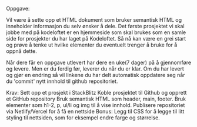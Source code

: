 Oppgave:

Vil være å sette opp et HTML dokument som bruker semantisk HTML og inneholder informasjon du selv ønsker å dele. Det første prosjektet vi skal jobbe med på kodeloftet er en hjemmeside som skal brukes som en samle side for prosjekter du har laget på Kodeloftet. Så nå kan være en grei start og prøve å tenke ut hvilke elementer du eventuelt trenger å bruke for å oppnå dette.

Når dere får en oppgave utlevert har dere en uke(7 dager) på å gjennomføre og levere. Men er du ferdig før, leverer du når du er klar. Om du har levert og gjør en endring så vil linkene du har delt automatisk oppdatere seg når du 'commit' nytt innhold til github repositoriet.

Krav:
Sett opp et prosjekt i StackBlitz
Koble prosjektet til Github og opprett et GitHub repository
Bruk semantisk HTML som header, main, footer.
Bruk elementer som h1-2, p, ul/li og img til å vise innhold.
Publisere repositoriet via Netlify/Vercel for å få en nettside
Bonus:
Legg til CSS for å legge til litt styling til nettsiden, som for eksempel endre farge og størrelse.

